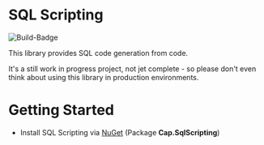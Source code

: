 # SQL Scripting

![Build-Badge](https://github.com/capjan/SQL-Scripting/workflows/.NET%208/badge.svg)

This library provides SQL code generation from code.

It's a still work in progress project, not jet complete - so please don't even think about using this library in production environments.

# Getting Started

* Install SQL Scripting via [NuGet](https://www.nuget.org/packages/Cap.SqlScripting/0.1.0-alpha) (Package **Cap.SqlScripting**)
